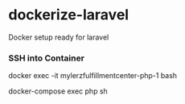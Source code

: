 # dockerize-laravel
Docker setup ready for laravel

### SSH into Container

docker exec -it mylerzfulfillmentcenter-php-1 bash

docker-compose exec php sh
